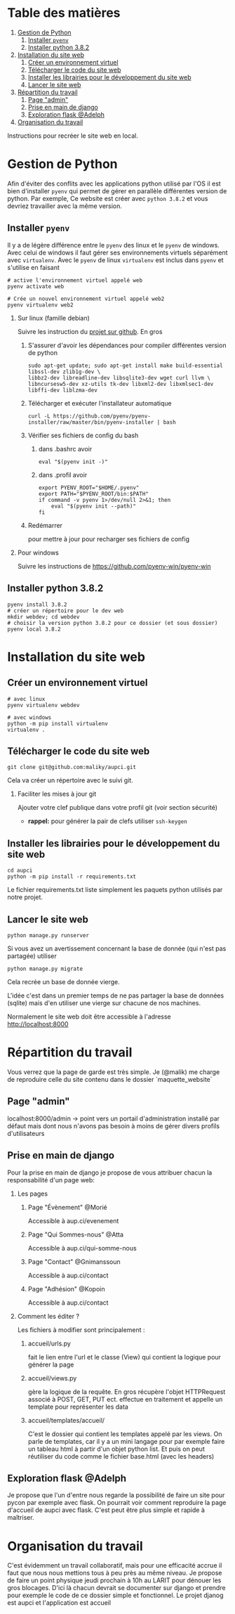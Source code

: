 
# Table des matières

1.  [Gestion de Python](#orgcf14902)
    1.  [Installer `pyenv`](#org78a06ad)
    2.  [Installer python 3.8.2](#org9bd53df)
2.  [Installation du site web](#org4c55f1c)
    1.  [Créer un environnement virtuel](#org1901592)
    2.  [Télécharger le code du site web](#orgaa73d14)
    3.  [Installer les librairies pour le développement du site web](#org682f100)
    4.  [Lancer le site web](#org8f1dd57)
3.  [Répartition du travail](#org7709b0c)
    1.  [Page "admin"](#org49dcda4)
    2.  [Prise en main de django](#org5b0d3ab)
    3.  [Exploration flask @Adelph](#org09c2dfb)
4.  [Organisation du travail](#orgda2b696)

Instructions pour recréer le site web en local.


<a id="orgcf14902"></a>

# Gestion de Python

Afin d'éviter des conflits avec les applications python utilisé par l'OS il est bien d'installer `pyenv` qui permet de gérer en parallèle différentes version de python.
Par exemple, Ce website est créer avec `python 3.8.2` et vous devriez travailler avec la même version.


<a id="org78a06ad"></a>

## Installer `pyenv`

Il y a de légère différence entre le `pyenv` des linux et le `pyenv` de windows.  Avec celui de windows il faut gérer ses environnements virtuels séparément avec `virtualenv`.     Avec le `pyenv` de linux `virtualenv` est inclus dans `pyenv` et s'utilise en faisant

    # active l'environnement virtuel appelé web
    pyenv activate web
    
    # Crée un nouvel environnement virtuel appelé web2
    pyenv virtualenv web2

1.  Sur linux (famille debian)

    Suivre les instruction du [projet sur github](https://github.com/pyenv/pyenv).  En gros
    
    1.  S'assurer d'avoir les dépendances pour compiler différentes version de python
    
            sudo apt-get update; sudo apt-get install make build-essential libssl-dev zlib1g-dev \
            libbz2-dev libreadline-dev libsqlite3-dev wget curl llvm \
            libncursesw5-dev xz-utils tk-dev libxml2-dev libxmlsec1-dev libffi-dev liblzma-dev
    
    2.  Télécharger et exécuter l'installateur automatique
    
            curl -L https://github.com/pyenv/pyenv-installer/raw/master/bin/pyenv-installer | bash
    
    3.  Vérifier ses fichiers de config du bash
    
        1.  dans .bashrc avoir
        
                eval "$(pyenv init -)"
        
        2.  dans .profil avoir
        
                export PYENV_ROOT="$HOME/.pyenv"
                export PATH="$PYENV_ROOT/bin:$PATH"
                if command -v pyenv 1>/dev/null 2>&1; then
                    eval "$(pyenv init --path)"
                fi
    
    4.  Redémarrer
    
        pour mettre à jour pour recharger ses fichiers de config

2.  Pour windows

    Suivre les instructions de <https://github.com/pyenv-win/pyenv-win>


<a id="org9bd53df"></a>

## Installer python 3.8.2

    pyenv install 3.8.2
    # créer un répertoire pour le dev web
    mkdir webdev; cd webdev
    # choisir la version python 3.8.2 pour ce dossier (et sous dossier)
    pyenv local 3.8.2


<a id="org4c55f1c"></a>

# Installation du site web


<a id="org1901592"></a>

## Créer un environnement virtuel

    # avec linux
    pyenv virtualenv webdev
    
    # avec windows
    python -m pip install virtualenv
    virtualenv .


<a id="orgaa73d14"></a>

## Télécharger le code du site web

    git clone git@github.com:maliky/aupci.git

Cela va créer un répertoire avec le suivi git.

1.  Faciliter les mises à jour git

    Ajouter votre clef publique dans votre profil git (voir section sécurité)
    
    -   **rappel:** pour générer la pair de clefs utiliser `ssh-keygen`


<a id="org682f100"></a>

## Installer les librairies pour le développement du site web

    cd aupci
    python -m pip install -r requirements.txt

Le fichier requirements.txt liste simplement les paquets python utilisés par notre projet.


<a id="org8f1dd57"></a>

## Lancer le site web

    python manage.py runserver

Si vous avez un avertissement concernant la base de donnée (qui n'est pas partagée) utiliser

    python manage.py migrate

Cela recrée un base de donnée vierge.

L'idée c'est dans un premier temps de ne pas partager la base de données (sqlite) mais d'en utiliser une vierge sur chacune de nos machines.

Normalement le site web doit être accessible à l'adresse <http://localhost:8000>


<a id="org7709b0c"></a>

# Répartition du travail

Vous verrez que la page de garde est très simple.  Je (@malik) me charge de reproduire celle du site contenu dans le dossier \`maquette\_website\`


<a id="org49dcda4"></a>

## Page "admin"

localhost:8000/admin   -> point vers un portail d'administration installé par défaut mais dont nous n'avons pas besoin à moins de gérer divers profils d'utilisateurs


<a id="org5b0d3ab"></a>

## Prise en main de django

Pour la prise en main de django je propose de vous attribuer chacun la responsabilité d'un page web:

1.  Les pages

    1.  Page "Évènement" @Morié
    
        Accessible à aup.ci/evenement
    
    2.  Page "Qui Sommes-nous" @Atta
    
        Accessible à aup.ci/qui-somme-nous    
    
    3.  Page "Contact" @Gnimanssoun
    
        Accessible à aup.ci/contact    
    
    4.  Page "Adhésion" @Kopoin
    
        Accessible à aup.ci/contact    

2.  Comment les éditer ?

    Les fichiers à modifier sont principalement :
    
    1.  accueil/urls.py
    
        fait le lien entre l'url et le classe (View) qui contient la logique pour générer la page
    
    2.  accueil/views.py
    
        gère la logique de la requête.  En gros récupère l'objet HTTPRequest associé à POST, GET, PUT ect. effectue en traitement et appelle un template pour représenter les data
    
    3.  accueil/templates/accueil/
    
        C'est le dossier qui contient les templates appelé par les views.  On parle de templates, car il y a un mini langage pour par exemple faire un tableau html à partir d'un objet python list.  Et puis on peut réutiliser du code comme le fichier base.html (avec les headers)


<a id="org09c2dfb"></a>

## Exploration flask @Adelph

Je propose que l'un d'entre nous regarde la possibilité de faire un site pour pycon par exemple avec flask.  On pourrait voir comment reproduire la page d'accueil de aupci avec flask.  C'est peut être plus simple et rapide à maîtriser.


<a id="orgda2b696"></a>

# Organisation du travail

C'est évidemment un travail collaboratif, mais pour une efficacité accrue il faut que nous nous mettions tous à peu près au même niveau.  Je propose de faire un point physique jeudi prochain à 10h au LARIT pour dénouer les gros blocages.  D'ici là chacun devrait se documenter sur django et prendre pour exemple le code de ce dossier simple et fonctionnel.
Le projet djanog est aupci et l'application est accueil

